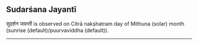 ## Sudarśana Jayantī
सुदर्शन जयन्ती is observed on Citrā nakṣhatram day of Mithuna (solar) month (sunrise (default)/puurvaviddha (default)).



---
